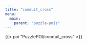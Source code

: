 ```yaml
---
title: "conduit_cross"
menu:
  main:
    parent: "puzzle-pois"
---
```


{{< poi "PuzzlePOI/conduit_cross" >}}
